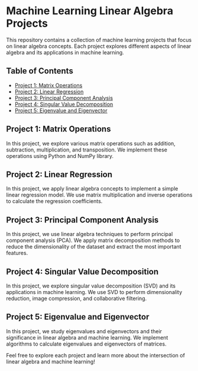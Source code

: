 # Machine Learning Linear Algebra Projects

This repository contains a collection of machine learning projects that focus on linear algebra concepts. Each project explores different aspects of linear algebra and its applications in machine learning.

## Table of Contents

- [Project 1: Matrix Operations](#project-1-matrix-operations)
- [Project 2: Linear Regression](#project-2-linear-regression)
- [Project 3: Principal Component Analysis](#project-3-principal-component-analysis)
- [Project 4: Singular Value Decomposition](#project-4-singular-value-decomposition)
- [Project 5: Eigenvalue and Eigenvector](#project-5-eigenvalue-and-eigenvector)

## Project 1: Matrix Operations

In this project, we explore various matrix operations such as addition, subtraction, multiplication, and transposition. We implement these operations using Python and NumPy library.

## Project 2: Linear Regression

In this project, we apply linear algebra concepts to implement a simple linear regression model. We use matrix multiplication and inverse operations to calculate the regression coefficients.

## Project 3: Principal Component Analysis

In this project, we use linear algebra techniques to perform principal component analysis (PCA). We apply matrix decomposition methods to reduce the dimensionality of the dataset and extract the most important features.

## Project 4: Singular Value Decomposition

In this project, we explore singular value decomposition (SVD) and its applications in machine learning. We use SVD to perform dimensionality reduction, image compression, and collaborative filtering.

## Project 5: Eigenvalue and Eigenvector

In this project, we study eigenvalues and eigenvectors and their significance in linear algebra and machine learning. We implement algorithms to calculate eigenvalues and eigenvectors of matrices.

Feel free to explore each project and learn more about the intersection of linear algebra and machine learning!
